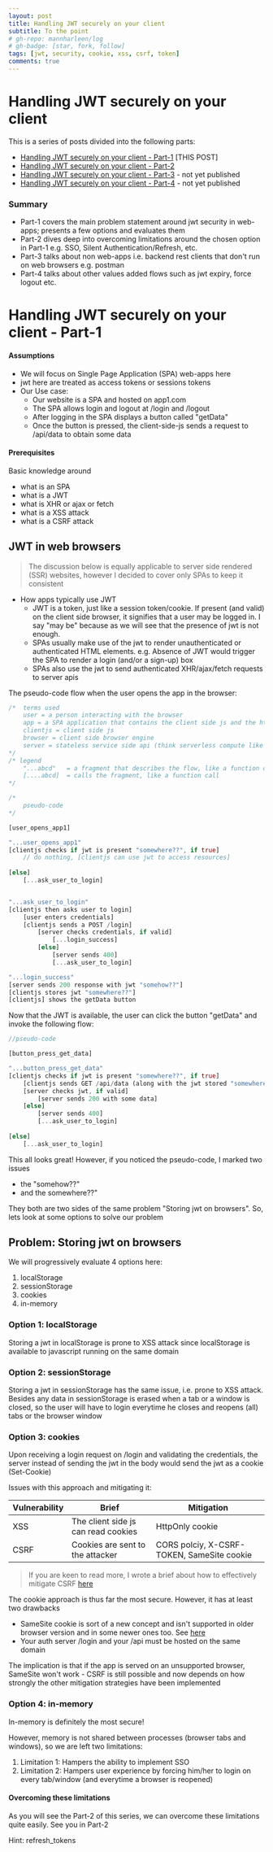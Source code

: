 ```yaml
---
layout: post
title: Handling JWT securely on your client
subtitle: To the point
# gh-repo: mannharleen/log
# gh-badge: [star, fork, follow]
tags: [jwt, security, cookie, xss, csrf, token]
comments: true
---
```

# Handling JWT securely on your client
This is a series of posts divided into the following parts:
- [Handling JWT securely on your client - Part-1](https://mannharleen.github.io/2020-03-19-handling-jwt-securely-part-1) [THIS POST]
- [Handling JWT securely on your client - Part-2](https://mannharleen.github.io/2020-04-10-handling-jwt-securely-part-2)
- [Handling JWT securely on your client - Part-3](https://mannharleen.github.io/) - not yet published
- [Handling JWT securely on your client - Part-4](https://mannharleen.github.io/) - not yet published

### Summary
* Part-1 covers the main problem statement around jwt security in web-apps; presents a few options and evaluates them 
* Part-2 dives deep into overcoming limitations around the chosen option in Part-1 e.g. SSO, Silent Authentication/Refresh, etc.
* Part-3 talks about non web-apps i.e. backend rest clients that don't run on web browsers e.g. postman
* Part-4 talks about other values added flows such as jwt expiry, force logout etc.

# Handling JWT securely on your client - Part-1

#### Assumptions
- We will focus on Single Page Application (SPA) web-apps here
- jwt here are treated as access tokens or sessions tokens
- Our Use case:
    - Our website is a SPA and hosted on app1.com
    - The SPA allows login and logout at /login and /logout
    - After logging in the SPA displays a button called "getData"
    - Once the button is pressed, the client-side-js sends a request to /api/data to obtain some data

#### Prerequisites
Basic knowledge around
- what is an SPA 
- what is a JWT
- what is XHR or ajax or fetch
- what is a XSS attack
- what is a CSRF attack

## JWT in web browsers

> The discussion below is equally applicable to server side rendered (SSR) websites, however I decided to cover only SPAs to keep it consistent

* How apps typically use JWT
    * JWT is a token, just like a session token/cookie. If present (and valid) on the client side browser, it signifies that a user may be logged in. I say "may be" because as we will see that the presence of jwt is not enough. 
    * SPAs usually make use of the jwt to render unauthenticated or authenticated HTML elements. e.g. Absence of JWT would trigger the SPA to render a login (and/or a sign-up) box
    * SPAs also use the jwt to send authenticated XHR/ajax/fetch requests to server apis


The pseudo-code flow when the user opens the app in the browser:
```rust
/*  terms used
    user = a person interacting with the browser
    app = a SPA application that contains the client side js and the html
    clientjs = client side js
    browser = client side browser engine
    server = stateless service side api (think serverless compute like lambda)
*/
/* legend
    "...abcd"   = a fragment that describes the flow, like a function definition
    [....abcd]  = calls the fragment, like a function call
*/

/*  
    pseudo-code
*/

[user_opens_app1]

"...user_opens_app1"
[clientjs checks if jwt is present "somewhere??", if true]
    // do nothing, [clientjs can use jwt to access resources]
    
[else]        
    [...ask_user_to_login]


"...ask_user_to_login"
[clientjs then asks user to login]
    [user enters credentials]
    [clientjs sends a POST /login]
        [server checks credentials, if valid]
            [...login_success]          
        [else]
            [server sends 400]
            [...ask_user_to_login]

"...login_success"
[server sends 200 response with jwt "somehow??"]
[clientjs stores jwt "somewhere??"]
[clientjs] shows the getData button
```

Now that the JWT is available, the user can click the button "getData" and invoke the following flow:
```rust
//pseudo-code

[button_press_get_data]

"...button_press_get_data"
[clientjs checks if jwt is present "somewhere??", if true]
    [clientjs sends GET /api/data (along with the jwt stored "somewhere??")]
    [server checks jwt, if valid]
        [server sends 200 with some data]
    [else]
        [server sends 400]
        [...ask_user_to_login]
    
[else]        
    [...ask_user_to_login]        

```

This all looks great!
However, if you noticed the pseudo-code, I marked two issues 
- the "somehow??" 
- and the somewhere??"

They both are two sides of the same problem "Storing jwt on browsers". So, lets look at some options to solve our problem

## Problem: Storing jwt on browsers

We will progressively evaluate 4 options here:
1. localStorage
2. sessionStorage
3. cookies
4. in-memory

### Option 1: localStorage
Storing a jwt in localStorage is prone to XSS attack since localStorage is available to javascript running on the same domain

### Option 2: sessionStorage
Storing a jwt in sessionStorage has the same issue, i.e. prone to XSS attack. Besides any data in sessionStorage is erased when a tab or a window is closed, so the user will have to login everytime he closes and reopens (all) tabs or the browser window

### Option 3: cookies
Upon receiving a login request on /login and validating the credentials, the server instead of sending the jwt in the body would send the jwt as a cookie (Set-Cookie)

Issues with this approach and mitigating it: 

| Vulnerability | Brief | Mitigation |
|---------------|------------|--------|
| XSS   | The client side js can read cookies | HttpOnly cookie |
| CSRF  | Cookies are sent to the attacker    | CORS polciy, X-CSRF-TOKEN, SameSite cookie |

> If you are keen to read more, I wrote a brief about how to effectively mitigate CSRF [here](https://mannharleen.github.io)

The cookie approach is thus far the most secure.
However, it has at least two drawbacks
- SameSite cookie is sort of a new concept and isn't supported in older browser version and in some newer ones too. See [here](https://caniuse.com/#feat=same-site-cookie-attribute)
- Your auth server /login and your /api must be hosted on the same domain

The implication is that if the app is served on an unsupported browser, SameSite won't work - CSRF is still possible and now depends on how strongly the other mitigation strategies have been implemented

### Option 4: in-memory
In-memory is definitely the most secure!

However, memory is not shared between processes (browser tabs and windows), so we are left two limitations:
1. Limitation 1: Hampers the ability to implement SSO
2. Limitation 2: Hampers user experience by forcing him/her to login on every tab/window (and everytime a browser is reopened)


#### Overcoming these limitations
As you will see the Part-2 of this series, we can overcome these limitations quite easily. See you in Part-2

Hint: refresh_tokens

